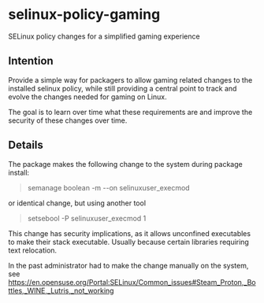 # selinux-policy-gaming

SELinux policy changes for a simplified gaming experience

## Intention

Provide a simple way for packagers to allow gaming related changes to the
installed selinux policy, while still providing a central point to track and
evolve the changes needed for gaming on Linux.

The goal is to learn over time what these requirements are and improve the 
security of these changes over time.

## Details

The package makes the following change to the system during package install:

> semanage boolean -m --on selinuxuser_execmod

or identical change, but using another tool

> setsebool -P selinuxuser_execmod 1

This change has security implications, as it allows unconfined executables to
make their stack executable. Usually because certain libraries requiring text
relocation.

In the past administrator had to make the change manually on the system,
see https://en.opensuse.org/Portal:SELinux/Common_issues#Steam_Proton,_Bottles,_WINE,_Lutris,_not_working
